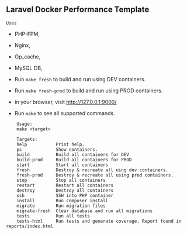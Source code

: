 
## Laravel Docker Performance Template

`Uses`
- PHP-FPM, 
- Nginx, 
- Op_cache, 
- MySQL DB, 

- Run `make fresh` to build and run using DEV containers.
- Run `make fresh-prod` to build and run using PROD containers.

* in your browser, visit http://127.0.0.1:9000/

- Run `make` to see all supported commands.

````
    Usage:
    make <target>

    Targets:
    help           Print help.
    ps             Show containers.
    build          Build all containers for DEV
    build-prod     Build all containers for PROD
    start          Start all containers
    fresh          Destroy & recreate all uing dev containers.
    fresh-prod     Destroy & recreate all using prod containers.
    stop           Stop all containers
    restart        Restart all containers
    destroy        Destroy all containers
    ssh            SSH into PHP container
    install        Run composer install
    migrate        Run migration files
    migrate-fresh  Clear database and run all migrations
    tests          Run all tests
    tests-html     Run tests and generate coverage. Report found in reports/index.html
````